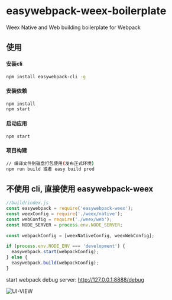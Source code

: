 # easywebpack-weex-boilerplate

Weex Native and Web building boilerplate for Webpack

## 使用

#### 安装cli

```bash
npm install easywebpack-cli -g
```

#### 安装依赖

```bash
npm install
npm start
```

#### 启动应用

```bash
npm start
```


#### 项目构建

```bash
// 编译文件到磁盘打包使用(发布正式环境)
npm run build 或者 easy build prod
```

## 不使用 cli, 直接使用 easywebpack-weex

```js
//build/index.js
const easywebpack = require('easywebpack-weex');
const weexConfig = require('./weex/native');
const webConfig = require('./weex/web');
const NODE_SERVER = process.env.NODE_SERVER;

const webpackConfig = [weexNativeConfig, weexWebConfig];

if (process.env.NODE_ENV === 'development') {
  easywebpack.start(webpackConfig);
} else {
  easywebpack.build(webpackConfig);
}
```


start webpack debug server: http://127.0.0.1:8888/debug

![UI-VIEW](https://github.com/hubcarl/easywebpack-weex-boilerplate/blob/master/doc/webpack-tool-ui-view.png)
